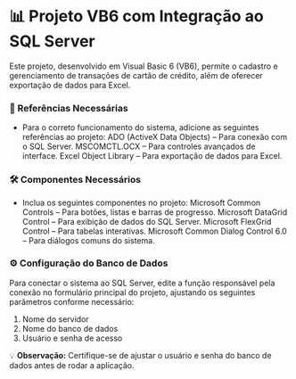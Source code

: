 # 📊 Projeto VB6 com Integração ao SQL Server

Este projeto, desenvolvido em Visual Basic 6 (VB6), permite o cadastro e gerenciamento de transações de cartão de crédito, além de oferecer exportação de dados para Excel.

### 📌 Referências Necessárias
- Para o correto funcionamento do sistema, adicione as seguintes referências ao projeto:
ADO (ActiveX Data Objects) – Para conexão com o SQL Server.
MSCOMCTL.OCX – Para controles avançados de interface.
Excel Object Library – Para exportação de dados para Excel.

### 🛠 Componentes Necessários
- Inclua os seguintes componentes no projeto:
Microsoft Common Controls – Para botões, listas e barras de progresso.
Microsoft DataGrid Control – Para exibição de dados do SQL Server.
Microsoft FlexGrid Control – Para tabelas interativas.
Microsoft Common Dialog Control 6.0 – Para diálogos comuns do sistema.

### ⚙️ Configuração do Banco de Dados 
Para conectar o sistema ao SQL Server, edite a função responsável pela conexão no formulário principal do projeto, ajustando os seguintes parâmetros conforme necessário:

1. Nome do servidor
2. Nome do banco de dados
3. Usuário e senha de acesso 

💡 **Observação:** Certifique-se de ajustar o usuário e senha do banco de dados antes de rodar a aplicação. 
